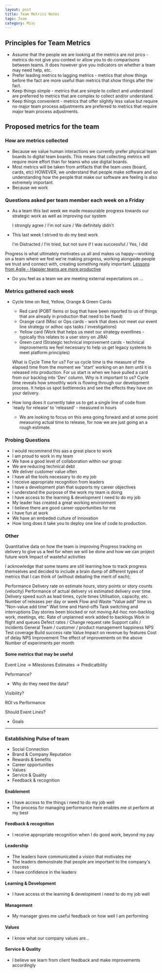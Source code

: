 ```yaml
---
layout: post
title: Team Metrics Notes
tags: Team
category: Misc
---
```


## Principles for Team Metrics

- Assume that the people we are looking at the metrics are not prics - metrics do not give you context or allow you to do comparisons between teams. It does however give you indicators on whether a team may need help, etc.  
- Prefer leading metrics to lagging metrics - metrics that show things before the fact are more useful than metrics that show things after the fact.   
- Keep things simple - metrics that are simple to collect and understand are preferred to metrics that are complex to collect and/or understand.   
- Keep things convenient - metrics that offer slightly less value but require no major team process adjustments are preferred to metrics that require major team process adjustments.   

## Proposed metrics for the team

### How are metrics collected

- Because we value human interactions we currently prefer physical team boards to digital team boards. This means that collecting metrics will require more effort than for teams who use digital boards.
- Most metrics will be taken from artifacts that the team uses (board, cards, etc) HOWEVER, we understand that people make software and so understanding how the people that make our software are feeling is also extremely important.
- Because we work 

### Questions asked per team member each week on a Friday 

- As a team this last week we made measurable progress towards our strategic work as well as improving our system

	I strongly agree / I'm not sure / We definitely didn't


- This last week I strived to do my best work

	I'm Distracted / I'm tried, but not sure if I was successful / Yes, I did

Progress is what ultimately motivates us all and makes us happy—working on a team where we feel we're making progress, working alongside people we trust and connect with, creating something really important.
[Lessons from Agile - Happier teams are more productive](http://techbeacon.com/lessons-agile-happier-teams-are-more-productive-so-spread-cheer)  

- Do you feel as a team we are meeting external expectations on <list external expectations>... 

### Metrics gathered each week 

- Cycle time on Red, Yellow, Orange & Green Cards

	- Red card (POBT Items or bug that have been reported to us of things that are already in production that need to be fixed)
	- Orange card (Misc or Ops cards - work that does not meet our event line strategy or adhoc ops tasks / investigations)
	- Yellow card (Work that helps us meet our strategy eventlines - typically this relates to a user story on JIRA)
	- Green card (Strategic technical improvement cards - technical improvements we feel necessary to help us get legacy systems to meet platform principles)

	What is Cycle Time for us? For us cycle time is the measure of the elapsed time from the moment we "start' working on an item until it is released into production. For us start is when we have pulled a card from our backlog into 'Dev' column. 
	Why is it important to us? Cycle time reveals how smoothly work is flowing through our development process. It helps us spot bottlenecks and see the effects they have on your delivery.

- How long does it currently take us to get a single line of code from 'ready for release' to 'released' - measured in hours

	- We are looking to focus on this area going forward and at some point measuring actual time to release, for now we are just going an a rough estimate.

 
### Probing Questions

- I would recommend this aas a great place to work  
- I am proud to work in my team  
- We have a good level of collaboration within our group  
- We are reducing technical debt  
- We deliver customer value often  
- I have all the tools necessary to do my job  
- I receive appropriate recognition from leaders  
- I have a development plan that supports my career objectives  
- I understand the purpose of the work my team is doing  
- I have access to the learning & development I need to do my job  
- My leader has created a great working environment  
- I believe there are good career opportunities for me  
- I have fun at work  
- We have an embeded culture of innovation  
- How long does it take you to deploy one line of code to production.  

### Other

Quantitative data on how the team is improving
Progress tracking on delivery to give us a feel for when we will be done and how we can project future work
Impact of wasteful activities
 
I acknowledge that some teams are still learning how to track progress themselves and decided to include a brain dump of different types of metrics that I can think of (without debating the merit of each);

Performance
Delivery rate on estimate hours, story points or story counts (velocity)
Performance of actual delivery vs estimated delivery over time.
Delivery speed such as lead times, cycle times
Utilisation, capacity, etc.
Number of releases per day or week
Flow and Waste
“Value add" time vs "Non-value add time”
Wait time and Hand-offs
Task switching and interruptions
Day stories been blocked or not moving
Ad-hoc non-backlog work, meetings, etc.
Rate of unplanned work added to backlogs
Work in flight and queues
Defect rates / Change request rate
Support calls / incidents
General
Team / customer / product management happiness
NPS
Test coverage
Build success rate
Value
Impact on revenue by features
Cost of delay
NPS
Improvement
The effect of improvements on the above
Number of experiments per month
#### Some metrics that may be useful  

Event Line -> Milestones
Estimates -> Predicatbility  

Peformance?
- Why do they need the data?  
 
Visibility?

ROI vs Performance  

Should
Event Lines? 
-  Goals

--------------------------------------------------------------------------------------------------------------------

### Establishing Pulse of team

- Social Connection
- Brand & Company Reputation  
- Rewards & benefits  
- Career opportunities  
- Values  
- Service & Quality  
- Feedback & recognition

#### Enablement

- I have access to the things i need to do my job well  
-  The process for managing performance here enables me ot perform at my best  

#### Feedback & recognition  

- I receive appropriate recognition when I do good work, beyond my pay  

#### Leadership  

- The leaders have communicated a vision that motivates me  
- The leaders demonstrate that people are important to the company's success  
- I have confidence in the leaders  

#### Learning & Development 

- I have access ot the learning & development i need to do my job well  

#### Management  

- My manager gives me useful feedback on how well I am performing  

#### Values 

- I know what our company values are...

#### Service & Quality  

- I believe we learn from client feedback and make improvements accordingly  

